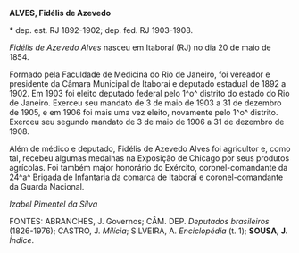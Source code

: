 **ALVES, Fidélis de Azevedo**

\* dep. est. RJ 1892-1902; dep. fed. RJ 1903-1908.

*Fidélis de Azevedo Alves* nasceu em Itaboraí (RJ) no dia 20 de maio de
1854.

Formado pela Faculdade de Medicina do Rio de Janeiro, foi vereador e
presidente da Câmara Municipal de Itaboraí e deputado estadual de 1892 a
1902. Em 1903 foi eleito deputado federal pelo 1^o^ distrito do estado
do Rio de Janeiro. Exerceu seu mandato de 3 de maio de 1903 a 31 de
dezembro de 1905, e em 1906 foi mais uma vez eleito, novamente pelo 1^o^
distrito. Exerceu seu segundo mandato de 3 de maio de 1906 a 31 de
dezembro de 1908.

Além de médico e deputado, Fidélis de Azevedo Alves foi agricultor e,
como tal, recebeu algumas medalhas na Exposição de Chicago por seus
produtos agrícolas. Foi também major honorário do Exército,
coronel-comandante da 24^a^ Brigada de Infantaria da comarca de Itaboraí
e coronel-comandante da Guarda Nacional.

*Izabel Pimentel da Silva*

FONTES: ABRANCHES, J. Governos; CÂM. DEP. *Deputados brasileiros*
(1826-1976); CASTRO, J. *Milícia*; SILVEIRA, A. *Enciclopédia* (t. 1);
**SOUSA, J.** *Índice*.

